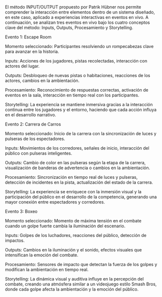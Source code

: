 El método INPUT/OUTPUT propuesto por Patrik Hübner nos permite comprender la interacción entre elementos dentro de un sistema diseñado, en este caso, aplicado a experiencias interactivas en eventos en vivo. A continuación, se analizan tres eventos en vivo bajo los cuatro conceptos clave del método: Inputs, Outputs, Procesamiento y Storytelling.

Evento 1: Escape Room

Momento seleccionado: Participantes resolviendo un rompecabezas clave para avanzar en la historia.

Inputs: Acciones de los jugadores, pistas recolectadas, interacción con actores del lugar.

Outputs: Desbloqueo de nuevas pistas o habitaciones, reacciones de los actores, cambios en la ambientación.

Procesamiento: Reconocimiento de respuestas correctas, activación de eventos en la sala, interacción en tiempo real con los participantes.

Storytelling: La experiencia se mantiene inmersiva gracias a la interacción continua entre los jugadores y el entorno, haciendo que cada acción influya en el desarrollo narrativo.

Evento 2: Carrera de Carros

Momento seleccionado: Inicio de la carrera con la sincronización de luces y pulseras de los espectadores.

Inputs: Movimientos de los corredores, señales de inicio, interacción del público con pulseras inteligentes.

Outputs: Cambio de color en las pulseras según la etapa de la carrera, visualización de banderas de advertencia o cambios en la ambientación.

Procesamiento: Sincronización en tiempo real de luces y pulseras, detección de incidentes en la pista, actualización del estado de la carrera.

Storytelling: La experiencia se enriquece con la inmersión visual y la participación del público en el desarrollo de la competencia, generando una mayor conexión entre espectadores y corredores.

Evento 3: Boxeo

Momento seleccionado: Momento de máxima tensión en el combate cuando un golpe fuerte cambia la iluminación del escenario.

Inputs: Golpes de los luchadores, reacciones del público, detección de impactos.

Outputs: Cambios en la iluminación y el sonido, efectos visuales que intensifican la emoción del combate.

Procesamiento: Sensores de impacto que detectan la fuerza de los golpes y modifican la ambientación en tiempo real.

Storytelling: La dinámica visual y auditiva influye en la percepción del combate, creando una atmósfera similar a un videojuego estilo Smash Bros, donde cada golpe afecta la ambientación y la emoción del público.
